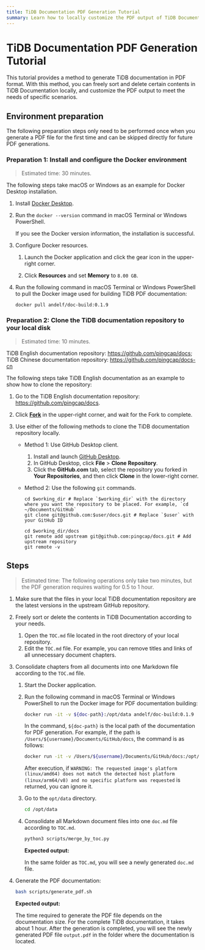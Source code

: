 ```yaml
---
title: TiDB Documentation PDF Generation Tutorial
summary: Learn how to locally customize the PDF output of TiDB Documentation to meet the needs of specific scenarios.
---
```


# TiDB Documentation PDF Generation Tutorial

This tutorial provides a method to generate TiDB documentation in PDF format. With this method, you can freely sort and delete certain contents in TiDB Documentation locally, and customize the PDF output to meet the needs of specific scenarios.

## Environment preparation

The following preparation steps only need to be performed once when you generate a PDF file for the first time and can be skipped directly for future PDF generations.

### Preparation 1: Install and configure the Docker environment

> Estimated time: 30 minutes.

The following steps take macOS or Windows as an example for Docker Desktop installation.

1. Install [Docker Desktop](https://docs.docker.com/get-docker/).

2. Run the `docker --version` command in macOS Terminal or Windows PowerShell.

    If you see the Docker version information, the installation is successful.

3. Configure Docker resources.

    1. Launch the Docker application and click the gear icon in the upper-right corner.

    2. Click **Resources** and set **Memory** to `8.00 GB`.

4. Run the following command in macOS Terminal or Windows PowerShell to pull the Docker image used for building TiDB PDF documentation:

    ```bash
    docker pull andelf/doc-build:0.1.9
    ```

### Preparation 2: Clone the TiDB documentation repository to your local disk

> Estimated time: 10 minutes.

TiDB English documentation repository: <https://github.com/pingcap/docs>; TiDB Chinese documentation repository: <https://github.com/pingcap/docs-cn>

The following steps take TiDB English documentation as an example to show how to clone the repository:

1. Go to the TiDB English documentation repository: <https://github.com/pingcap/docs>.

2. Click [**Fork**](https://github.com/pingcap/docs/fork) in the upper-right corner, and wait for the Fork to complete.

3. Use either of the following methods to clone the TiDB documentation repository locally.

    - Method 1: Use GitHub Desktop client.

        1. Install and launch [GitHub Desktop](https://desktop.github.com/).
        2. In GitHub Desktop, click **File** > **Clone Repository**.
        3. Click the **GitHub.com** tab, select the repository you forked in **Your Repositories**, and then click **Clone** in the lower-right corner.

    - Method 2: Use the following `git` commands.

        ```shell
        cd $working_dir # Replace `$working_dir` with the directory where you want the repository to be placed. For example, `cd ~/Documents/GitHub`
        git clone git@github.com:$user/docs.git # Replace `$user` with your GitHub ID

        cd $working_dir/docs
        git remote add upstream git@github.com:pingcap/docs.git # Add upstream repository
        git remote -v
        ```

## Steps

> Estimated time: The following operations only take two minutes, but the PDF generation requires waiting for 0.5 to 1 hour.

1. Make sure that the files in your local TiDB documentation repository are the latest versions in the upstream GitHub repository.

2. Freely sort or delete the contents in TiDB Documentation according to your needs.

    1. Open the `TOC.md` file located in the root directory of your local repository.
    2. Edit the `TOC.md` file. For example, you can remove titles and links of all unnecessary document chapters.

3. Consolidate chapters from all documents into one Markdown file according to the `TOC.md` file.

    1. Start the Docker application.
    2. Run the following command in macOS Terminal or Windows PowerShell to run the Docker image for PDF documentation building:

        ```bash
        docker run -it -v ${doc-path}:/opt/data andelf/doc-build:0.1.9
        ```

        In the command, `${doc-path}` is the local path of the documentation for PDF generation. For example, if the path is `/Users/${username}/Documents/GitHub/docs`, the command is as follows:

        ```bash
        docker run -it -v /Users/${username}/Documents/GitHub/docs:/opt/data andelf/doc-build:0.1.9
        ```

        After execution, if `WARNING: The requested image's platform (linux/amd64) does not match the detected host platform (linux/arm64/v8) and no specific platform was requested` is returned, you can ignore it.

    3. Go to the `opt/data` directory.

        ```bash
        cd /opt/data
        ```

    4. Consolidate all Markdown document files into one `doc.md` file according to `TOC.md`.

        ```bash
        python3 scripts/merge_by_toc.py
        ```

       **Expected output:**

       In the same folder as `TOC.md`, you will see a newly generated `doc.md` file.

4. Generate the PDF documentation:

    ```bash
    bash scripts/generate_pdf.sh
    ```

    **Expected output:**

    The time required to generate the PDF file depends on the documentation size. For the complete TiDB documentation, it takes about 1 hour. After the generation is completed, you will see the newly generated PDF file `output.pdf` in the folder where the documentation is located.
